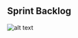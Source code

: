 ## Sprint Backlog

![alt text](https://github.com/whit3w0lf/Ingenieria-de-Software/blob/master/Practica_4/Sprint%20Backlog%202.png "img1")
